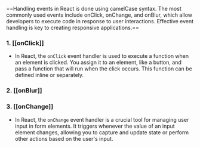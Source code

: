 ==Handling events in React is done using camelCase syntax. The most commonly used events include onClick, onChange, and onBlur, which allow developers to execute code in response to user interactions. Effective event handling is key to creating responsive applications.==

### 1. [[onClick]]
- In React, the `onClick` event handler is used to execute a function when an element is clicked. You assign it to an element, like a button, and pass a function that will run when the click occurs. This function can be defined inline or separately.
### 2. [[onBlur]]
### 3. [[onChange]]
- In React, the `onChange` event handler is a crucial tool for managing user input in form elements. It triggers whenever the value of an input element changes, allowing you to capture and update state or perform other actions based on the user's input.